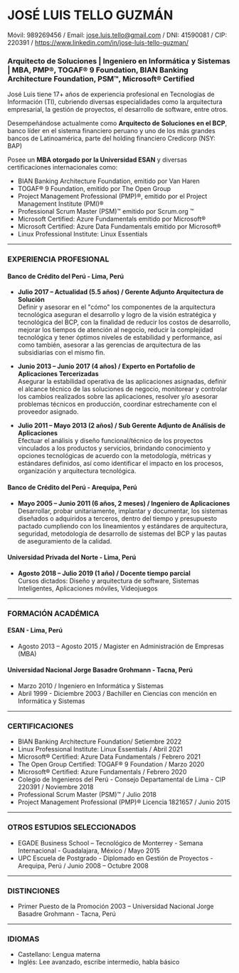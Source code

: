 # JOSÉ LUIS TELLO GUZMÁN
Móvil: 989269456 / Email: jose.luis.tello@gmail.com / DNI: 41590081 / CIP: 220391 /  https://www.linkedin.com/in/jose-luis-tello-guzman/

### Arquitecto de Soluciones | Ingeniero en Informática y Sistemas | MBA, PMP®, TOGAF® 9 Foundation, BIAN Banking Architecture Foundation, PSM™, Microsoft® Certified
José Luis tiene 17+ años de experiencia profesional en Tecnologías de Información (TI), cubriendo diversas especialidades como la arquitectura empresarial, la gestión de proyectos, el desarrollo de software, entre otros.

Desempeñándose actualmente como **Arquitecto de Soluciones en el BCP**, banco líder en el sistema financiero peruano y uno de los más grandes bancos de Latinoamérica, parte del holding financiero Credicorp (NSY: BAP)

Posee un **MBA otorgado por la Universidad ESAN** y diversas certificaciones internacionales como:
- BIAN Banking Architecture Foundation, emitido por Van Haren
- TOGAF® 9 Foundation, emitido por The Open Group
- Project Management Professional (PMP)®, emitido por el Project Management Institute (PMI)®
- Professional Scrum Master (PSM)™ emitido por Scrum.org ™
- Microsoft Certified: Azure Fundamentals emitido por Microsoft®
- Microsoft Certified: Azure Data Fundamentals emitido por Microsoft®
- Linux Professional Institute: Linux Essentials<br>

---
### EXPERIENCIA PROFESIONAL
#### Banco de Crédito del Perú - Lima, Perú
- **Julio 2017 – Actualidad (5.5 años) / Gerente Adjunto Arquitectura de Solución**<br>
Definir y asesorar en el "cómo" los componentes de la arquitectura tecnológica aseguran el desarrollo y logro de la visión estratégica y tecnológica del BCP, con la finalidad de reducir los costos de desarrollo, mejorar los tiempos de atención al negocio, reducir la complejidad tecnológica y tener óptimos niveles de estabilidad y performance, así como también, asesorar a las gerencias de arquitectura de las subsidiarias con el mismo fin.<br>

- **Junio 2013 – Junio 2017 (4 años) / Experto en Portafolio de Aplicaciones Tercerizadas**<br>
Asegurar la estabilidad operativa de las aplicaciones asignadas, definir el alcance técnico de las soluciones de negocio, monitorear y controlar los cambios realizados sobre las aplicaciones, resolver y/o asesorar problemas técnicos en producción, coordinar estrechamente con el proveedor asignado.<br>

- **Julio 2011 – Mayo 2013 (2 años) / Sub Gerente Adjunto de Análisis de Aplicaciones**<br>
Efectuar el análisis y diseño funcional/técnico de los proyectos vinculados a los productos y servicios, brindando conocimiento y opciones tecnológicas de acuerdo con la metodología, métricas y estándares definidos, así como identificar el impacto en los procesos, organización y arquitectura tecnológica.<br>

#### Banco de Crédito del Perú - Arequipa, Perú
- **Mayo 2005 – Junio 2011 (6 años, 2 meses) / Ingeniero de Aplicaciones**<br>
Desarrollar, probar unitariamente, implantar y documentar, los sistemas diseñados o adquiridos a terceros, dentro del tiempo y presupuesto pactado cumpliendo con los lineamientos y estándares de arquitectura, seguridad, metodología de desarrollo de sistemas del BCP y las pautas de aseguramiento de la calidad.<br>

#### Universidad Privada del Norte - Lima, Perú
- **Agosto 2018 – Julio 2019 (1 año) / Docente tiempo parcial**<br>
Cursos dictados: Diseño y arquitectura de software, Sistemas Inteligentes, Aplicaciones móviles, Videojuegos

---
### FORMACIÓN ACADÉMICA  
#### ESAN - Lima, Perú
- Agosto 2013 – Agosto 2015 / Magister en Administración de Empresas (MBA)

#### Universidad Nacional Jorge Basadre Grohmann - Tacna, Perú
-	Marzo 2010 / Ingeniero en Informática y Sistemas
- Abril 1999 - Diciembre 2003 / Bachiller en Ciencias con mención en Informática y Sistemas

---
### CERTIFICACIONES
- BIAN Banking Architecture Foundation/ Setiembre 2022
- Linux Professional Institute: Linux Essentials / Abril 2021
- Microsoft® Certified: Azure Data Fundamentals / Febrero 2021
- The Open Group Certified: TOGAF® 9 Foundation / Marzo 2020
- Microsoft® Certified: Azure Fundamentals / Febrero 2020
- Colegio de Ingenieros del Perú - Consejo Departamental de Lima - CIP 220391  / Noviembre 2018
- Professional Scrum Master (PSM)™ / Julio 2018
- Project Management Professional (PMP)® Licencia 1821657 / Junio 2015

---
### OTROS ESTUDIOS SELECCIONADOS
- EGADE Business School – Tecnológico de Monterrey - Semana Internacional - Guadalajara, México / Mayo 2015
- UPC Escuela de Postgrado - Diplomado en Gestión de Proyectos - Arequipa, Perú / Junio 2008 – Octubre 2008

---
### DISTINCIONES
- Primer Puesto de la Promoción 2003 – Universidad Nacional Jorge Basadre Grohmann - Tacna, Perú

---
### IDIOMAS
- Castellano: Lengua materna
- Inglés: Lee avanzado, escribe intermedio, habla básico
